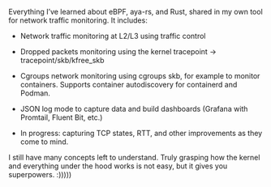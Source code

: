 Everything I’ve learned about eBPF, aya-rs, and Rust, shared in my own tool for network traffic monitoring. It includes:

* Network traffic monitoring at L2/L3 using traffic control

* Dropped packets monitoring using the kernel tracepoint → tracepoint/skb/kfree_skb

* Cgroups network monitoring using cgroups skb, for example to monitor containers. Supports container autodiscovery for containerd and Podman.

* JSON log mode to capture data and build dashboards (Grafana with Promtail, Fluent Bit, etc.)

* In progress: capturing TCP states, RTT, and other improvements as they come to mind.

I still have many concepts left to understand. Truly grasping how the kernel and everything under the hood works is not easy, but it gives you superpowers. :)))))
